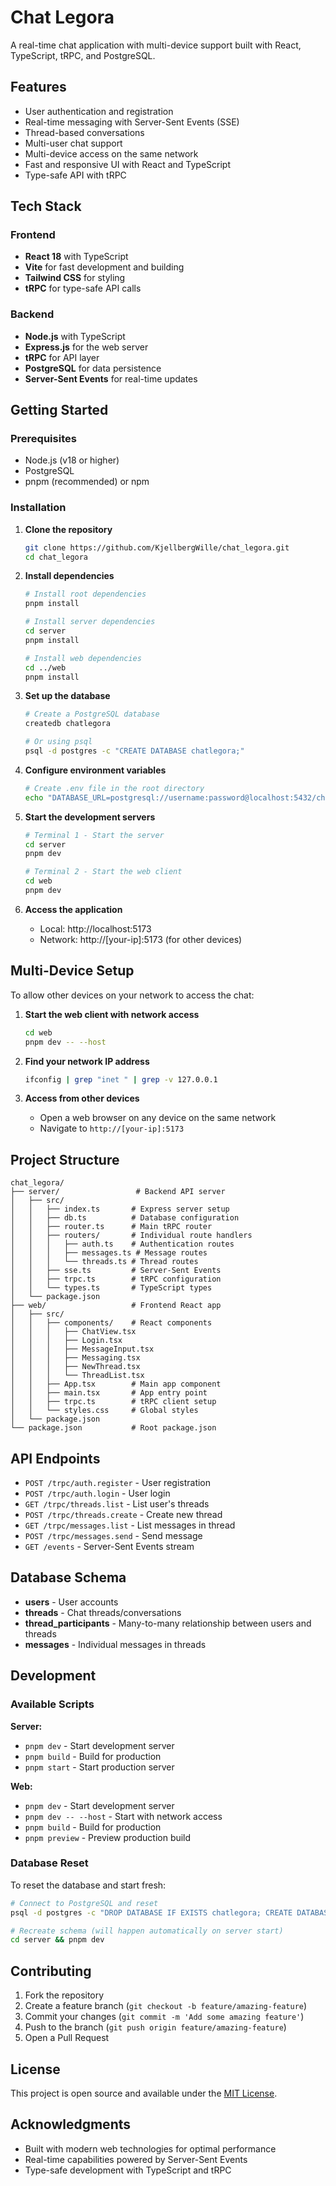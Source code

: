 # Chat Legora

A real-time chat application with multi-device support built with React, TypeScript, tRPC, and PostgreSQL.

## Features

- User authentication and registration
- Real-time messaging with Server-Sent Events (SSE)
- Thread-based conversations
- Multi-user chat support
- Multi-device access on the same network
- Fast and responsive UI with React and TypeScript
- Type-safe API with tRPC

## Tech Stack

### Frontend
- **React 18** with TypeScript
- **Vite** for fast development and building
- **Tailwind CSS** for styling
- **tRPC** for type-safe API calls

### Backend
- **Node.js** with TypeScript
- **Express.js** for the web server
- **tRPC** for API layer
- **PostgreSQL** for data persistence
- **Server-Sent Events** for real-time updates

## Getting Started

### Prerequisites

- Node.js (v18 or higher)
- PostgreSQL
- pnpm (recommended) or npm

### Installation

1. **Clone the repository**
   ```bash
   git clone https://github.com/KjellbergWille/chat_legora.git
   cd chat_legora
   ```

2. **Install dependencies**
   ```bash
   # Install root dependencies
   pnpm install
   
   # Install server dependencies
   cd server
   pnpm install
   
   # Install web dependencies
   cd ../web
   pnpm install
   ```

3. **Set up the database**
   ```bash
   # Create a PostgreSQL database
   createdb chatlegora
   
   # Or using psql
   psql -d postgres -c "CREATE DATABASE chatlegora;"
   ```

4. **Configure environment variables**
   ```bash
   # Create .env file in the root directory
   echo "DATABASE_URL=postgresql://username:password@localhost:5432/chatlegora" > .env
   ```

5. **Start the development servers**
   ```bash
   # Terminal 1 - Start the server
   cd server
   pnpm dev
   
   # Terminal 2 - Start the web client
   cd web
   pnpm dev
   ```

6. **Access the application**
   - Local: http://localhost:5173
   - Network: http://[your-ip]:5173 (for other devices)

## Multi-Device Setup

To allow other devices on your network to access the chat:

1. **Start the web client with network access**
   ```bash
   cd web
   pnpm dev -- --host
   ```

2. **Find your network IP address**
   ```bash
   ifconfig | grep "inet " | grep -v 127.0.0.1
   ```

3. **Access from other devices**
   - Open a web browser on any device on the same network
   - Navigate to `http://[your-ip]:5173`

## Project Structure

```
chat_legora/
├── server/                 # Backend API server
│   ├── src/
│   │   ├── index.ts       # Express server setup
│   │   ├── db.ts          # Database configuration
│   │   ├── router.ts      # Main tRPC router
│   │   ├── routers/       # Individual route handlers
│   │   │   ├── auth.ts    # Authentication routes
│   │   │   ├── messages.ts # Message routes
│   │   │   └── threads.ts # Thread routes
│   │   ├── sse.ts         # Server-Sent Events
│   │   ├── trpc.ts        # tRPC configuration
│   │   └── types.ts       # TypeScript types
│   └── package.json
├── web/                   # Frontend React app
│   ├── src/
│   │   ├── components/    # React components
│   │   │   ├── ChatView.tsx
│   │   │   ├── Login.tsx
│   │   │   ├── MessageInput.tsx
│   │   │   ├── Messaging.tsx
│   │   │   ├── NewThread.tsx
│   │   │   └── ThreadList.tsx
│   │   ├── App.tsx        # Main app component
│   │   ├── main.tsx       # App entry point
│   │   ├── trpc.ts        # tRPC client setup
│   │   └── styles.css     # Global styles
│   └── package.json
└── package.json           # Root package.json
```

## API Endpoints

- `POST /trpc/auth.register` - User registration
- `POST /trpc/auth.login` - User login
- `GET /trpc/threads.list` - List user's threads
- `POST /trpc/threads.create` - Create new thread
- `GET /trpc/messages.list` - List messages in thread
- `POST /trpc/messages.send` - Send message
- `GET /events` - Server-Sent Events stream

## Database Schema

- **users** - User accounts
- **threads** - Chat threads/conversations
- **thread_participants** - Many-to-many relationship between users and threads
- **messages** - Individual messages in threads

## Development

### Available Scripts

**Server:**
- `pnpm dev` - Start development server
- `pnpm build` - Build for production
- `pnpm start` - Start production server

**Web:**
- `pnpm dev` - Start development server
- `pnpm dev -- --host` - Start with network access
- `pnpm build` - Build for production
- `pnpm preview` - Preview production build

### Database Reset

To reset the database and start fresh:

```bash
# Connect to PostgreSQL and reset
psql -d postgres -c "DROP DATABASE IF EXISTS chatlegora; CREATE DATABASE chatlegora;"

# Recreate schema (will happen automatically on server start)
cd server && pnpm dev
```

## Contributing

1. Fork the repository
2. Create a feature branch (`git checkout -b feature/amazing-feature`)
3. Commit your changes (`git commit -m 'Add some amazing feature'`)
4. Push to the branch (`git push origin feature/amazing-feature`)
5. Open a Pull Request

## License

This project is open source and available under the [MIT License](LICENSE).

## Acknowledgments

- Built with modern web technologies for optimal performance
- Real-time capabilities powered by Server-Sent Events
- Type-safe development with TypeScript and tRPC